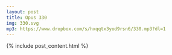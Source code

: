 ```yaml
---
layout: post
title: Opus 330
img: 330.svg
mp3: https://www.dropbox.com/s/hxqqtx3yod9rsn6/330.mp3?dl=1
---
```


{% include post_content.html %}
